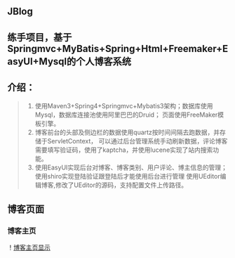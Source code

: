 ## JBlog
## 练手项目，基于Springmvc+MyBatis+Spring+Html+Freemaker+EasyUI+Mysql的个人博客系统
## 介绍：
>1. 使用Maven3+Spring4+Springmvc+Mybatis3架构；数据库使用Mysql，数据库连接池使用阿里巴巴的Druid；
    页面使用FreeMaker模板引擎。
>2. 博客前台的头部及侧边栏的数据使用quartz按时间间隔去跑数据，并存储于ServletContext，
    可以通过后台管理系统手动刷新数据，评论博客需要填写验证码，使用了kaptcha，并使用lucene实现了站内搜索功能。
>3. 使用EasyUI实现后台对博客、博客类别、用户评论、博主信息的管理；使用shiro实现登陆验证跟登陆后才能使用后台进行管理
    使用UEditor编辑博客,修改了UEditor的源码，支持配置文件上传路径。
## 博客页面

### 博客主页

！[博客主页显示](https://github.com/Madiven/JBlog/readmeImages/01.png )
